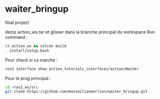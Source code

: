 # waiter_bringup
final project


dezip action_ws.tar et glisser dans la branche principal du workspace
Run command : 
```bash
cd action_ws && colcon build
. install/setup.bash
```
Pour check si ca marche :
```bash
ros2 interface show action_tutorials_interfaces/action/Waiter
```

Pour le prog principal :
```bash
cd ~ros2_ws/src
git clone https://github.com/maximilianmorlion/waiter_bringup.git
```

